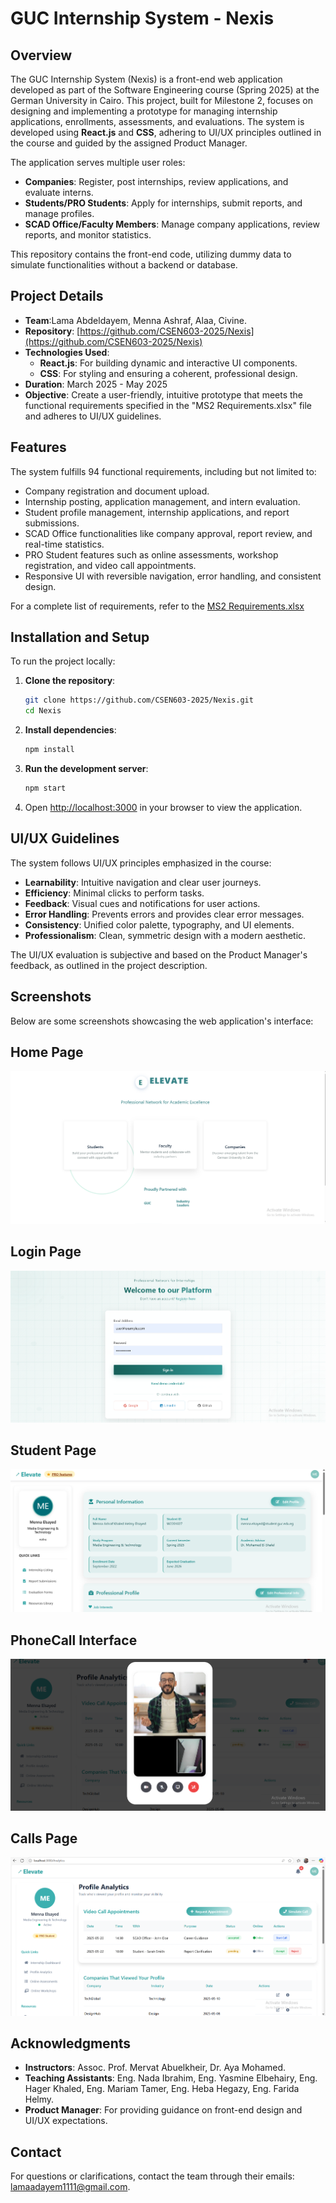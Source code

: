 # GUC Internship System - Nexis

## Overview
The GUC Internship System (Nexis) is a front-end web application developed as part of the Software Engineering course (Spring 2025) at the German University in Cairo. This project, built for Milestone 2, focuses on designing and implementing a prototype for managing internship applications, enrollments, assessments, and evaluations. The system is developed using **React.js** and **CSS**, adhering to UI/UX principles outlined in the course and guided by the assigned Product Manager.

The application serves multiple user roles:
- **Companies**: Register, post internships, review applications, and evaluate interns.
- **Students/PRO Students**: Apply for internships, submit reports, and manage profiles.
- **SCAD Office/Faculty Members**: Manage company applications, review reports, and monitor statistics.

This repository contains the front-end code, utilizing dummy data to simulate functionalities without a backend or database.

## Project Details
- **Team**:Lama Abdeldayem, Menna Ashraf, Alaa, Civine.
- **Repository**: [https://github.com/CSEN603-2025/Nexis](https://github.com/CSEN603-2025/Nexis)
- **Technologies Used**:
  - **React.js**: For building dynamic and interactive UI components.
  - **CSS**: For styling and ensuring a coherent, professional design.
- **Duration**: March 2025 - May 2025
- **Objective**: Create a user-friendly, intuitive prototype that meets the functional requirements specified in the "MS2 Requirements.xlsx" file and adheres to UI/UX guidelines.

## Features
The system fulfills 94 functional requirements, including but not limited to:
- Company registration and document upload.
- Internship posting, application management, and intern evaluation.
- Student profile management, internship applications, and report submissions.
- SCAD Office functionalities like company approval, report review, and real-time statistics.
- PRO Student features such as online assessments, workshop registration, and video call appointments.
- Responsive UI with reversible navigation, error handling, and consistent design.

For a complete list of requirements, refer to the [MS2 Requirements.xlsx](User-Requirements.xlsx)

## Installation and Setup
To run the project locally:

1. **Clone the repository**:
   ```bash
   git clone https://github.com/CSEN603-2025/Nexis.git
   cd Nexis
   ```

2. **Install dependencies**:
   ```bash
   npm install
   ```

3. **Run the development server**:
   ```bash
   npm start
   ```

4. Open [http://localhost:3000](http://localhost:3000) in your browser to view the application.

## UI/UX Guidelines
The system follows UI/UX principles emphasized in the course:
- **Learnability**: Intuitive navigation and clear user journeys.
- **Efficiency**: Minimal clicks to perform tasks.
- **Feedback**: Visual cues and notifications for user actions.
- **Error Handling**: Prevents errors and provides clear error messages.
- **Consistency**: Unified color palette, typography, and UI elements.
- **Professionalism**: Clean, symmetric design with a modern aesthetic.

The UI/UX evaluation is subjective and based on the Product Manager's feedback, as outlined in the project description.

## Screenshots
Below are some screenshots showcasing the web application's interface:
## Home Page
![Home Page](screenshots/Home-Page.png)  
## Login Page
![Login Page](screenshots/Login-Page.png)  
## Student Page
![Student Page](screenshots/Student.png) 
## PhoneCall Interface
![Phone Call Interface](screenshots/Phonecall.png)  
## Calls Page
![Calls Page](screenshots/Calls-Page.png)  




## Acknowledgments
- **Instructors**: Assoc. Prof. Mervat Abuelkheir, Dr. Aya Mohamed.
- **Teaching Assistants**: Eng. Nada Ibrahim, Eng. Yasmine Elbehairy, Eng. Hager Khaled, Eng. Mariam Tamer, Eng. Heba Hegazy, Eng. Farida Helmy.
- **Product Manager**: For providing guidance on front-end design and UI/UX expectations.

## Contact
For questions or clarifications, contact the team through their emails: lamaadayem1111@gmail.com.
